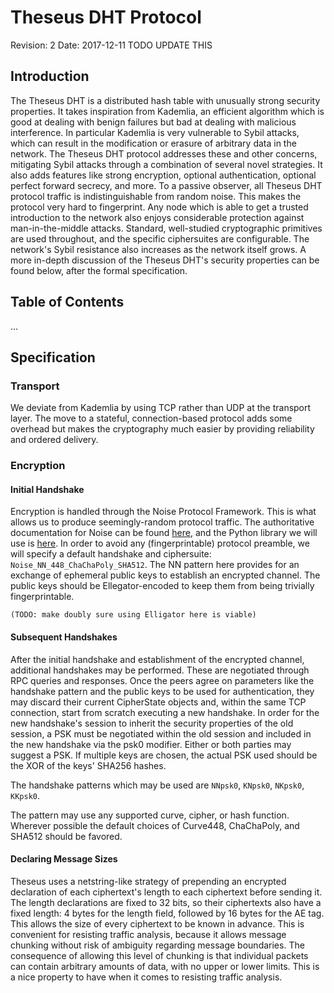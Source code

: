 # Theseus DHT Protocol

Revision: 2
Date: 2017-12-11  TODO UPDATE THIS

## Introduction

The Theseus DHT is a distributed hash table with unusually strong security properties. It takes inspiration from Kademlia, an efficient algorithm which is good at dealing with benign failures but bad at dealing with malicious interference. In particular Kademlia is very vulnerable to Sybil attacks, which can result in the modification or erasure of arbitrary data in the network. The Theseus DHT protocol addresses these and other concerns, mitigating Sybil attacks through a combination of several novel strategies. It also adds features like strong encryption, optional authentication, optional perfect forward secrecy, and more. To a passive observer, all Theseus DHT protocol traffic is indistinguishable from random noise. This makes the protocol very hard to fingerprint. Any node which is able to get a trusted introduction to the network also enjoys considerable protection against man-in-the-middle attacks. Standard, well-studied cryptographic primitives are used throughout, and the specific ciphersuites are configurable. The network's Sybil resistance also increases as the network itself grows. A more in-depth discussion of the Theseus DHT's security properties can be found below, after the formal specification.

## Table of Contents

...


## Specification

### Transport

We deviate from Kademlia by using TCP rather than UDP at the transport layer. The move to a stateful, connection-based protocol adds some overhead but makes the cryptography much easier by providing reliability and ordered delivery.

### Encryption

#### Initial Handshake

Encryption is handled through the Noise Protocol Framework. This is what allows us to produce seemingly-random protocol traffic. The authoritative documentation for Noise can be found [here](https://noiseprotocol.org/noise.html), and the Python library we will use is [here](https://github.com/plizonczyk/noiseprotocol). In order to avoid any (fingerprintable) protocol preamble, we will specify a default handshake and ciphersuite: `Noise_NN_448_ChaChaPoly_SHA512`. The NN pattern here provides for an exchange of ephemeral public keys to establish an encrypted channel. The public keys should be Ellegator-encoded to keep them from being trivially fingerprintable.

    (TODO: make doubly sure using Elligator here is viable)

#### Subsequent Handshakes

After the initial handshake and establishment of the encrypted channel, additional handshakes may be performed. These are negotiated through RPC queries and responses. Once the peers agree on parameters like the handshake pattern and the public keys to be used for authentication, they may discard their current CipherState objects and, within the same TCP connection, start from scratch executing a new handshake. In order for the new handshake's session to inherit the security properties of the old session, a PSK must be negotiated within the old session and included in the new handshake via the psk0 modifier. Either or both parties may suggest a PSK. If multiple keys are chosen, the actual PSK used should be the XOR of the keys' SHA256 hashes.

The handshake patterns which may be used are `NNpsk0`, `KNpsk0`, `NKpsk0`, `KKpsk0`.

The pattern may use any supported curve, cipher, or hash function. Wherever possible the default choices of Curve448, ChaChaPoly, and SHA512 should be favored.

#### Declaring Message Sizes

Theseus uses a netstring-like strategy of prepending an encrypted declaration of each ciphertext's length to each ciphertext before sending it. The length declarations are fixed to 32 bits, so their ciphertexts also have a fixed length: 4 bytes for the length field, followed by 16 bytes for the AE tag. This allows the size of every ciphertext to be known in advance. This is convenient for resisting traffic analysis, because it allows message chunking without risk of ambiguity regarding message boundaries. The consequence of allowing this level of chunking is that individual packets can contain arbitrary amounts of data, with no upper or lower limits. This is a nice property to have when it comes to resisting traffic analysis.

